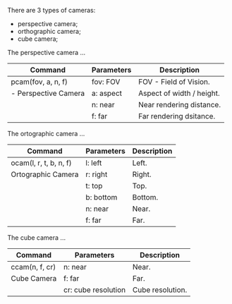 There are 3 types of cameras:

- perspective camera;
- orthographic camera;
- cube camera;

The perspective camera ...

Command              | Parameters | Description       
---------------------|------------|----------------------------
pcam(fov, a, n, f)   | fov: FOV   | FOV - Field of Vision.
- Perspective Camera | a: aspect  | Aspect of width / height.
                     | n: near    | Near rendering distance.
                     | f: far     | Far rendering dsitance.

The ortographic camera ...

Command                | Parameters | Description       
-----------------------|------------|--------------
ocam(l, r, t, b, n, f) | l: left    | Left.
Ortographic Camera     | r: right   | Right.
                       | t: top     | Top.
                       | b: bottom  | Bottom.
                       | n: near    | Near.
                       | f: far     | Far.

The cube camera ...

Command        |    Parameters       | Description       
---------------|---------------------|------------------
ccam(n, f, cr) | n: near             | Near.
Cube Camera    | f: far              | Far.
               | cr: cube resolution | Cube resolution.
